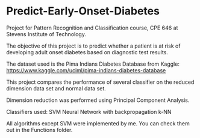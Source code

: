# Predict-Early-Onset-Diabetes
Project for Pattern Recognition and Classification course, CPE 646
at Stevens Institute of Technology.

The objective of this project is to predict whether a patient is at risk 
of developing adult onset diabetes based on diagnostic test results.

The dataset used is the Pima Indians Diabetes Database from Kaggle: 
https://www.kaggle.com/uciml/pima-indians-diabetes-database

This project compares the performance of several classifier on the 
reduced dimension data set and normal data set.

Dimension reduction was performed using Principal Component Analysis.

Classifiers used:
SVM
Neural Network with backpropagation
k-NN

All algorithms except SVM were implemented by me. You can check them 
out in the Functions folder.

